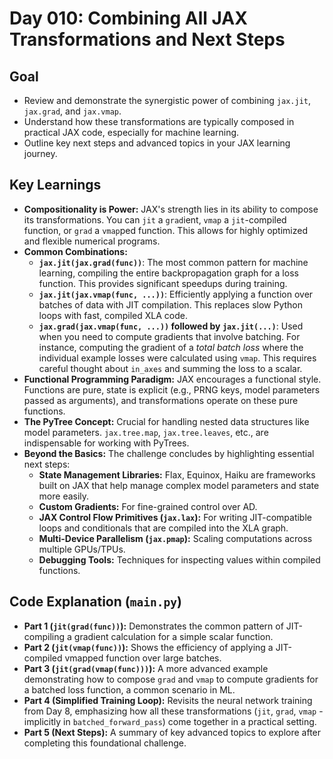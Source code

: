 # Day 010: Combining All JAX Transformations and Next Steps

## Goal
- Review and demonstrate the synergistic power of combining `jax.jit`, `jax.grad`, and `jax.vmap`.
- Understand how these transformations are typically composed in practical JAX code, especially for machine learning.
- Outline key next steps and advanced topics in your JAX learning journey.

## Key Learnings
- **Compositionality is Power:** JAX's strength lies in its ability to compose its transformations. You can `jit` a `grad`ient, `vmap` a `jit`-compiled function, or `grad` a `vmap`ped function. This allows for highly optimized and flexible numerical programs.
- **Common Combinations:**
    - **`jax.jit(jax.grad(func))`**: The most common pattern for machine learning, compiling the entire backpropagation graph for a loss function. This provides significant speedups during training.
    - **`jax.jit(jax.vmap(func, ...))`**: Efficiently applying a function over batches of data with JIT compilation. This replaces slow Python loops with fast, compiled XLA code.
    - **`jax.grad(jax.vmap(func, ...))` followed by `jax.jit(...)`**: Used when you need to compute gradients that involve batching. For instance, computing the gradient of a *total batch loss* where the individual example losses were calculated using `vmap`. This requires careful thought about `in_axes` and summing the loss to a scalar.
- **Functional Programming Paradigm:** JAX encourages a functional style. Functions are pure, state is explicit (e.g., PRNG keys, model parameters passed as arguments), and transformations operate on these pure functions.
- **The PyTree Concept:** Crucial for handling nested data structures like model parameters. `jax.tree.map`, `jax.tree.leaves`, etc., are indispensable for working with PyTrees.
- **Beyond the Basics:** The challenge concludes by highlighting essential next steps:
    - **State Management Libraries:** Flax, Equinox, Haiku are frameworks built on JAX that help manage complex model parameters and state more easily.
    - **Custom Gradients:** For fine-grained control over AD.
    - **JAX Control Flow Primitives (`jax.lax`):** For writing JIT-compatible loops and conditionals that are compiled into the XLA graph.
    - **Multi-Device Parallelism (`jax.pmap`):** Scaling computations across multiple GPUs/TPUs.
    - **Debugging Tools:** Techniques for inspecting values within compiled functions.

## Code Explanation (`main.py`)
- **Part 1 (`jit(grad(func))`):** Demonstrates the common pattern of JIT-compiling a gradient calculation for a simple scalar function.
- **Part 2 (`jit(vmap(func))`):** Shows the efficiency of applying a JIT-compiled vmapped function over large batches.
- **Part 3 (`jit(grad(vmap(func)))`):** A more advanced example demonstrating how to compose `grad` and `vmap` to compute gradients for a batched loss function, a common scenario in ML.
- **Part 4 (Simplified Training Loop):** Revisits the neural network training from Day 8, emphasizing how all these transformations (`jit`, `grad`, `vmap` - implicitly in `batched_forward_pass`) come together in a practical setting.
- **Part 5 (Next Steps):** A summary of key advanced topics to explore after completing this foundational challenge.
